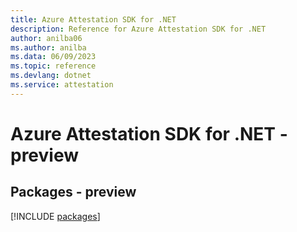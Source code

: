 ```yaml
---
title: Azure Attestation SDK for .NET
description: Reference for Azure Attestation SDK for .NET
author: anilba06
ms.author: anilba
ms.data: 06/09/2023
ms.topic: reference
ms.devlang: dotnet
ms.service: attestation
---
```

# Azure Attestation SDK for .NET - preview
## Packages - preview
[!INCLUDE [packages](attestation-index.md)]